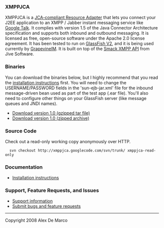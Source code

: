 ### XMPPJCA ###

XMPPJCA is a [JCA-compliant Resource Adapter](http://java.sun.com/j2ee/connector/) that lets you connect your J2EE application to an XMPP / Jabber instant messaging service like [Google Talk](http://www.google.com/talk/). It complies with version 1.5 of the Java Connector Architecture specification and supports both inbound and outbound messaging. It is licensed as free, open-source software under the Apache 2.0 license agreement. It has been tested to run on [GlassFish V2](https://glassfish.dev.java.net/), and it is being used currently by [GrapevineIM](http://www.grapevine.im). It is built on top of the [Smack XMPP API](http://www.igniterealtime.org/projects/smack/index.jsp) from Jive Software.

### Binaries ###

You can download the binaries below, but I highly recommend that you read the [installation instructions](Installation.md) first. You will need to change the USERNAME/PASSWORD fields in the 'sun-ejb-jar.xml' file for the inbound message-driven bean used as part of the test app (.ear file). You'll also need to configure other things on your GlassFish server (like message queues and JNDI names).

  * [Download version 1.0 (gzipped tar file)](http://xmppjca.googlecode.com/files/grapevineim-xmpp-1.0.tar.gz)
  * [Download version 1.0 (zipped archive)](http://xmppjca.googlecode.com/files/grapevineim-xmpp-1.0.zip)

### Source Code ###

Check out a read-only working copy anonymously over HTTP.
```
  svn checkout http://xmppjca.googlecode.com/svn/trunk/ xmppjca-read-only
```

### Documentation ###

  * [Installation instructions](Installation.md)

### Support, Feature Requests, and Issues ###

  * [Support information](Support.md)
  * [Submit bugs and feature requests](http://code.google.com/p/xmppjca/issues/list)


---

Copyright 2008 Alex De Marco